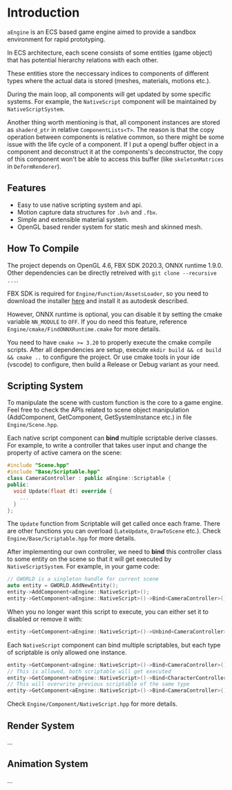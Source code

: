 # Introduction

`aEngine` is an ECS based game engine aimed to provide a sandbox environment for rapid prototyping.

In ECS architecture, each scene consists of some entities (game object) that has potential hierarchy relations with each other.

These entities store the neccessary indices to components of different types where the actual data is stored (meshes, materials, motions etc.).

During the main loop, all components will get updated by some specific systems. For example, the `NativeScript` component will be maintained by `NativeScriptSystem`.

Another thing worth mentioning is that, all component instances are stored as `shaderd_ptr` in relative `ComponentLists<T>`. The reason is that the copy operation between components is relative common, so there might be some issue with the life cycle of a component. If I put a opengl buffer object in a component and deconstruct it at the components's deconstructor, the copy of this component won't be able to access this buffer (like `skeletonMatrices` in `DeformRenderer`).

## Features

- Easy to use native scripting system and api.
- Motion capture data structures for `.bvh` and `.fbx`.
- Simple and extensible material system.
- OpenGL based render system for static mesh and skinned mesh.

## How To Compile

The project depends on OpenGL 4.6, FBX SDK 2020.3, ONNX runtime 1.9.0. Other dependencies can be directly retreived with `git clone --recursive ...`.

FBX SDK is required for `Engine/Function/AssetsLoader`, so you need to download the installer [here](https://aps.autodesk.com/developer/overview/fbx-sdk) and install it as autodesk described.

However, ONNX runtime is optional, you can disable it by setting the cmake variable `NN_MODULE` to `OFF`. If you do need this feature, reference `Engine/cmake/FindONNXRuntime.cmake` for more details.

You need to have `cmake >= 3.20` to properly execute the cmake compile scripts. After all dependencies are setup, execute `mkdir build && cd build && cmake ..` to configure the project. Or use cmake tools in your ide (vscode) to configure, then build a Release or Debug variant as your need.

## Scripting System

To manipulate the scene with custom function is the core to a game engine. Feel free to check the APIs related to scene object manipulation (AddComponent, GetComponent, GetSystemInstance etc.) in file `Engine/Scene.hpp`.

Each native script component can **bind** multiple scriptable derive classes. For example, to write a controller that takes user input and change the property of active camera on the scene:

```cpp
#include "Scene.hpp"
#include "Base/Scriptable.hpp"
class CameraController : public aEngine::Scriptable {
public:
  void Update(float dt) override {
    ...
  }
};
```

The `Update` function from Scriptable will get called once each frame. There are other functions you can overload (`LateUpdate`, `DrawToScene` etc.). Check `Engine/Base/Scriptable.hpp` for more details.

After implementing our own controller, we need to **bind** this controller class to some entity on the scene so that it will get executed by `NativeScriptSystem`. For example, in your game code:

```cpp
// GWORLD is a singleton handle for current scene
auto entity = GWORLD.AddNewEntity();
entity->AddComponent<aEngine::NativeScript>();
entity->GetComponent<aEngine::NativeScript>()->Bind<CameraController>();
```

When you no longer want this script to execute, you can either set it to disabled or remove it with:
```cpp
entity->GetComponent<aEngine::NativeScript>()->Unbind<CameraController>();
```

Each `NativeScript` component can bind multiple scriptables, but each type of scriptable is only allowed one instance.

```cpp
entity->GetComponent<aEngine::NativeScript>()->Bind<CameraController>();
// This is allowed, both scriptable will get executed
entity->GetComponent<aEngine::NativeScript>()->Bind<CharacterController>();
// This will overwrite previous scriptable of the same type
entity->GetComponent<aEngine::NativeScript>()->Bind<CameraController>();
```

Check `Engine/Component/NativeScript.hpp` for more details.

## Render System

...

## Animation System

...
